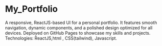 # My_Portfolio
A responsive, ReactJS-based UI for a personal portfolio. It features smooth navigation, dynamic components, and a polished design optimized for all devices. Deployed on GitHub Pages to showcase my skills and projects.
Technologies: ReactJS,html , CSS(tailwind), Javascript.
